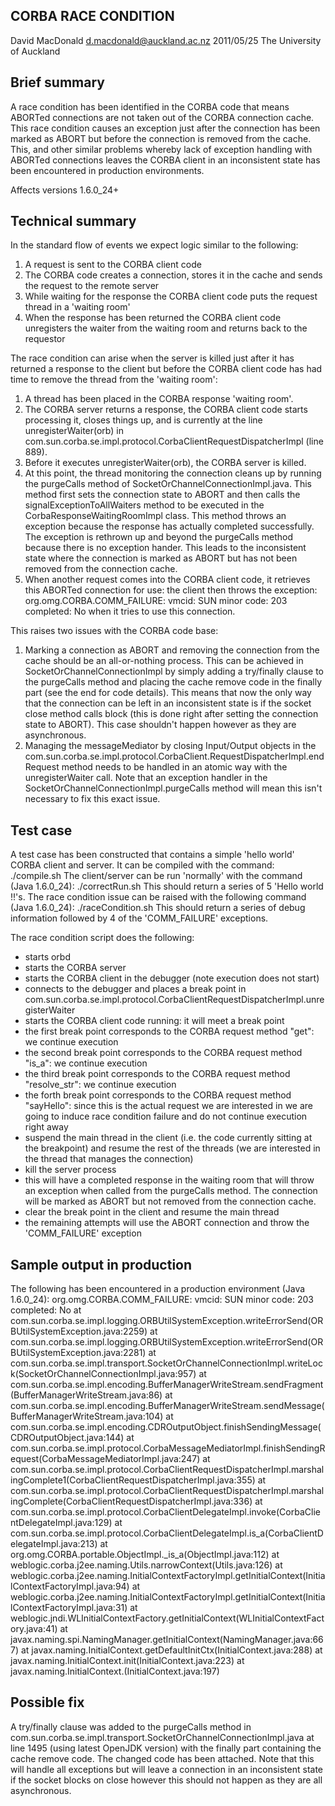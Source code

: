 CORBA RACE CONDITION
---------------------
David MacDonald
d.macdonald@auckland.ac.nz
2011/05/25
The University of Auckland

Brief summary
---------------------

A race condition has been identified in the CORBA code that means ABORTed connections are not taken out of the CORBA connection cache. This race condition causes an exception just after the connection has been marked as ABORT but before the connection is removed from the cache. This, and other similar problems whereby lack of exception handling with ABORTed connections leaves the CORBA client in an inconsistent state has been encountered in production environments.

Affects versions 1.6.0_24+

Technical summary
---------------------

In the standard flow of events we expect logic similar to the following:
1. A request is sent to the CORBA client code
2. The CORBA code creates a connection, stores it in the cache and sends the request to the remote server
3. While waiting for the response the CORBA client code puts the request thread in a 'waiting room'
4. When the response has been returned the CORBA client code unregisters the waiter from the waiting room and returns back to the requestor

The race condition can arise when the server is killed just after it has returned a response to the client but before the CORBA client code has had time to remove the thread from the 'waiting room':
1. A thread has been placed in the CORBA response 'waiting room'.
2. The CORBA server returns a response, the CORBA client code starts processing it, closes things up, and is currently at the line unregisterWaiter(orb) in com.sun.corba.se.impl.protocol.CorbaClientRequestDispatcherImpl (line 889).
3. Before it executes unregisterWaiter(orb), the CORBA server is killed.
4. At this point, the thread monitoring the connection cleans up by running the purgeCalls method of SocketOrChannelConnectionImpl.java. This method first sets the connection state to ABORT and then calls the signalExceptionToAllWaiters method to be executed in the CorbaResponseWaitingRoomImpl class. This method throws an exception because the response has actually completed successfully. The exception is rethrown up and beyond the purgeCalls method because there is no exception hander. This leads to the inconsistent state where the connection is marked as ABORT but has not been removed from the connection cache. 
5. When another request comes into the CORBA client code, it retrieves this ABORTed connection for use: the client then throws the exception: 
org.omg.CORBA.COMM_FAILURE: vmcid: SUN minor code: 203 completed: No 
when it tries to use this connection.

This raises two issues with the CORBA code base:
1. Marking a connection as ABORT and removing the connection from the cache should be an all-or-nothing process. This can be achieved in SocketOrChannelConnectionImpl by simply adding a try/finally clause to the purgeCalls method and placing the cache remove code in the finally part (see the end for code details). This means that now the only way that the connection can be left in an inconsistent state is if the socket close method calls block (this is done right after setting the connection state to ABORT). This case shouldn't happen however as they are asynchronous.
2. Managing the messageMediator by closing Input/Output objects in the com.sun.corba.se.impl.protocol.CorbaClient.RequestDispatcherImpl.endRequest method needs to be handled in an atomic way with the unregisterWaiter call. Note that an exception handler in the SocketOrChannelConnectionImpl.purgeCalls method will mean this isn't necessary to fix this exact issue.

Test case
---------------------

A test case has been constructed that contains a simple 'hello world' CORBA client and server. It can be compiled with the command:
./compile.sh
The client/server can be run 'normally' with the command (Java 1.6.0_24):
./correctRun.sh
This should return a series of 5 'Hello world !!'s. The race condition issue can be raised with the following command (Java 1.6.0_24):
./raceCondition.sh
This should return a series of debug information followed by 4 of the 'COMM_FAILURE' exceptions.

The race condition script does the following:
- starts orbd
- starts the CORBA server
- starts the CORBA client in the debugger (note execution does not start)
- connects to the debugger and places a break point in com.sun.corba.se.impl.protocol.CorbaClientRequestDispatcherImpl.unregisterWaiter
- starts the CORBA client code running: it will meet a break point
- the first break point corresponds to the CORBA request method "get": we continue execution
- the second break point corresponds to the CORBA request method "is_a": we continue execution
- the third break point corresponds to the CORBA request method "resolve_str": we continue execution
- the forth break point corresponds to the CORBA request method "sayHello": since this is the actual request we are interested in we are going to induce race condition failure and do not continue execution right away
- suspend the main thread in the client (i.e. the code currently sitting at the breakpoint) and resume the rest of the threads (we are interested in the thread that manages the connection)
- kill the server process
- this will have a completed response in the waiting room that will throw an exception when called from the purgeCalls method. The connection will be marked as ABORT but not removed from the connection cache.
- clear the break point in the client and resume the main thread
- the remaining attempts will use the ABORT connection and throw the 'COMM_FAILURE' exception

Sample output in production
---------------------

The following has been encountered in a production environment (Java 1.6.0_24):
org.omg.CORBA.COMM_FAILURE: vmcid: SUN minor code: 203 completed: No
at com.sun.corba.se.impl.logging.ORBUtilSystemException.writeErrorSend(ORBUtilSystemException.java:2259)
at com.sun.corba.se.impl.logging.ORBUtilSystemException.writeErrorSend(ORBUtilSystemException.java:2281)
at com.sun.corba.se.impl.transport.SocketOrChannelConnectionImpl.writeLock(SocketOrChannelConnectionImpl.java:957)
at com.sun.corba.se.impl.encoding.BufferManagerWriteStream.sendFragment(BufferManagerWriteStream.java:86)
at com.sun.corba.se.impl.encoding.BufferManagerWriteStream.sendMessage(BufferManagerWriteStream.java:104)
at com.sun.corba.se.impl.encoding.CDROutputObject.finishSendingMessage(CDROutputObject.java:144)
at com.sun.corba.se.impl.protocol.CorbaMessageMediatorImpl.finishSendingRequest(CorbaMessageMediatorImpl.java:247)
at com.sun.corba.se.impl.protocol.CorbaClientRequestDispatcherImpl.marshalingComplete1(CorbaClientRequestDispatcherImpl.java:355)
at com.sun.corba.se.impl.protocol.CorbaClientRequestDispatcherImpl.marshalingComplete(CorbaClientRequestDispatcherImpl.java:336)
at com.sun.corba.se.impl.protocol.CorbaClientDelegateImpl.invoke(CorbaClientDelegateImpl.java:129)
at com.sun.corba.se.impl.protocol.CorbaClientDelegateImpl.is_a(CorbaClientDelegateImpl.java:213)
at org.omg.CORBA.portable.ObjectImpl._is_a(ObjectImpl.java:112)
at weblogic.corba.j2ee.naming.Utils.narrowContext(Utils.java:126)
at weblogic.corba.j2ee.naming.InitialContextFactoryImpl.getInitialContext(InitialContextFactoryImpl.java:94)
at weblogic.corba.j2ee.naming.InitialContextFactoryImpl.getInitialContext(InitialContextFactoryImpl.java:31)
at weblogic.jndi.WLInitialContextFactory.getInitialContext(WLInitialContextFactory.java:41)
at javax.naming.spi.NamingManager.getInitialContext(NamingManager.java:667)
at javax.naming.InitialContext.getDefaultInitCtx(InitialContext.java:288)
at javax.naming.InitialContext.init(InitialContext.java:223)
at javax.naming.InitialContext.<init>(InitialContext.java:197)

Possible fix
---------------------

A try/finally clause was added to the purgeCalls method in com.sun.corba.se.impl.transport.SocketOrChannelConnectionImpl.java at line 1495 (using latest OpenJDK version) with the finally part containing the cache remove code. The changed code has been attached. Note that this will handle all exceptions but will leave a connection in an inconsistent state if the socket blocks on close however this should not happen as they are all asynchronous.



